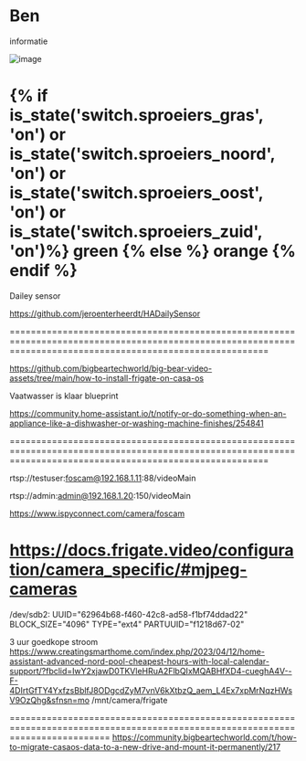 # Ben
informatie

![image](https://github.com/gertvanwij/Ben/assets/65614247/4e85d320-313a-4784-b3bc-09ff509c4aef)


{% if is_state('switch.sproeiers_gras', 'on') or
       is_state('switch.sproeiers_noord', 'on') or
       is_state('switch.sproeiers_oost', 'on') or
       is_state('switch.sproeiers_zuid', 'on')%}
         green
       {% else %}
         orange
       {% endif %} 
=============================================================================================================================================================

Dailey sensor

https://github.com/jeroenterheerdt/HADailySensor

=============================================================================================================================================================




https://github.com/bigbeartechworld/big-bear-video-assets/tree/main/how-to-install-frigate-on-casa-os



Vaatwasser is klaar  blueprint

https://community.home-assistant.io/t/notify-or-do-something-when-an-appliance-like-a-dishwasher-or-washing-machine-finishes/254841

=============================================================================================================================================================


rtsp://testuser:foscam@192.168.1.11:88/videoMain  

rtsp://admin:admin@192.168.1.20:150/videoMain 

https://www.ispyconnect.com/camera/foscam

https://docs.frigate.video/configuration/camera_specific/#mjpeg-cameras
========================================================================================================================
/dev/sdb2: UUID="62964b68-f460-42c8-ad58-f1bf74ddad22" BLOCK_SIZE="4096" TYPE="ext4" PARTUUID="f1218d67-02"



3 uur goedkope stroom
https://www.creatingsmarthome.com/index.php/2023/04/12/home-assistant-advanced-nord-pool-cheapest-hours-with-local-calendar-support/?fbclid=IwY2xjawD0TKVleHRuA2FlbQIxMQABHfXD4-cueghA4V--F-4DIrtGfTY4YxfzsBblfJ8ODgcdZyM7vnV6kXtbzQ_aem_L4Ex7xpMrNqzHWsV9OzQhg&sfnsn=mo
/mnt/camera/frigate


===============================================================================================================================
https://community.bigbeartechworld.com/t/how-to-migrate-casaos-data-to-a-new-drive-and-mount-it-permanently/217
